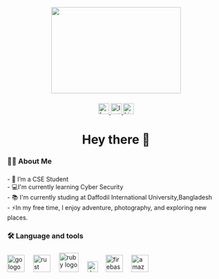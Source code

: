 <div align="center">
  <img height="200"  <img width="300" src="https://blogger.googleusercontent.com/img/b/R29vZ2xl/AVvXsEg2balyGplzwOf4ioFldz3nqfeHsUdCN64p1jHsra-JxzfpX3nljc57dUWclgWphkDeft4PwfXQ2fiasejzr4xI3qvoGBzTd8YrbKwwRzClAMW1EN7FN_DQHcuMO59Bxl_jnuwloo4U98bb4iiyTovrHrtvAR6m7XWi5DkcbqTbj8TcQlWUcIkrliuTSQo/s16000/Picsart_24-01-29_23-14-19-757.jpg"  />
</div>

###

<div align="center">
  <a href="https://www.facebook.com/antihydrozen" target="_blank">
  <img src="https://img.shields.io/static/v1?message=Facebook&logo=facebook&label=&color=1877F2&logoColor=white&labelColor=&style=for-the-badge" height="25" alt="facebook logo" />
</a>
  <a href="https://www.instagram.com/farhan_sadik_kawsar/" target="_blank">
  <img src="https://img.shields.io/static/v1?message=Instagram&logo=instagram&label=&color=E4405F&logoColor=white&labelColor=&style=for-the-badge" height="25" alt="Instagram logo" />
</a>
  <a href="https://www.linkedin.com/in/farhan-sadik-kawsar462/" target="_blank">
  <img src="https://img.shields.io/static/v1?message=LinkedIn&logo=linkedin&label=&color=0A66C2&logoColor=white&labelColor=&style=for-the-badge" height="25" alt="LinkedIn logo" />
</a>

</div>

###


###

<h1 align="center">Hey there 👋</h1>

###

<h3 align="left">👩‍💻  About Me</h3>

###

<p align="left">- 🔭 I’m a CSE Student <br>- 💻I'm currently learning Cyber Security <br>- 📚 I'm currently studing at Daffodil International University,Bangladesh <br>- ⚡In my free time, I enjoy adventure, photography, and exploring new places.</p>

###

<h3 align="left">🛠 Language and tools</h3>

###

<div align="left">
  <img src="https://upload.wikimedia.org/wikipedia/commons/1/18/C_Programming_Language.svg" height="40" alt="go logo"  />
  <img width="12" />
  <img src="https://cdn.worldvectorlogo.com/logos/c.svg" height="40" alt="rust logo"  />
  <img width="12" />
  <img src="https://www.vectorlogo.zone/logos/java/java-ar21.svg" height="45" alt="ruby logo"  />
  <img width="12" />
  <img src="https://upload.wikimedia.org/wikipedia/en/b/bb/Canva_Logo.svg" height="25" alt="dot-net logo"  />
  <img width="10" />
  <img src="https://upload.wikimedia.org/wikipedia/commons/4/44/Microsoft_logo.svg" height="40" alt="firebase logo"  />
  <img width="12" />
  <img src="https://upload.wikimedia.org/wikipedia/commons/b/b6/Adobe_Photoshop_Lightroom_CC_logo.svg" height="40" alt="amazonwebservices logo"  />
  <img width="12" />
</div>

###

###
